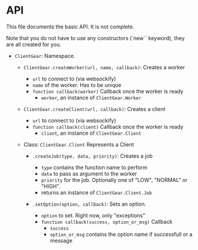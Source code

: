 # API

This file documents the basic API. It is not complete. 

Note that you do not have to use any constructors (`new`` keyword), they are all created for you. 

* `ClientGear`: Namespace. 
	* `ClientGear.createWorker(url, name, callback)`: Creates a worker
		* `url` to connect to (via websockify)
		* `name` of the worker. Has to be unique
		* `function callback(worker)` Callback once the worker is ready
			* `worker`, an instance of `ClientGear.Worker`
	* `ClientGear.createClient(url, callback)`: Creates a client
		* `url` to connect to (via websockify)
		* `function callback(client)` Callback once the worker is ready
			* `client`, an instance of `ClientGear.Client`

	* Class: `ClientGear.Client` Represents a Client
		* `.createJob(type, data, priority)`: Creates a job
			* `type` contains the function name to perform
			* `data` to pass as argument to the worker
			* `priority` for the job. Optionally one of "LOW", "NORMAL" or "HIGH".  
			* returns an instance of `ClientGear.Client.Job`

		* `.setOption(option, callback)`: Sets an option. 
			* `option` to set. Right now, only "exceptions"
			* `function callback(success, option_or_msg)` Callback
				* `success`
				* `option_or_msg` contains the option name if successfull or a message